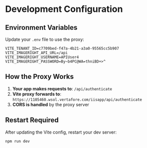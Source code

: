 # Development Configuration

## Environment Variables

Update your `.env` file to use the proxy:

```env
VITE_TENANT_ID=c7709bed-f47a-4b21-a3a0-95565cc5b907
VITE_IMAGERIGHT_API_URL=/api
VITE_IMAGERIGHT_USERNAME=APIUser4
VITE_IMAGERIGHT_PASSWORD=By~b4PC@WA=thniBD+>^
```

## How the Proxy Works

1. **Your app makes requests to**: `/api/authenticate`
2. **Vite proxy forwards to**: `https://1105460.wsol.vertafore.com/iisapp/api/authenticate`
3. **CORS is handled** by the proxy server

## Restart Required

After updating the Vite config, restart your dev server:
```bash
npm run dev
```

